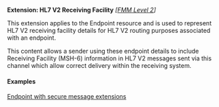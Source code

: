 **Extension: HL7 V2 Receiving Facility** *[[FMM Level 2](guidance.html)]*

This extension applies to the Endpoint resource and is used to represent HL7 V2 receiving facility details for HL7 V2 routing purposes associated with an endpoint.

This content allows a sender using these endpoint details to include Receiving Facility (MSH-6) information in HL7 V2 messages sent via this channel which allow correct delivery within the receiving system.

#### Examples

[Endpoint with secure message extensions](Endpoint-example0.html)

